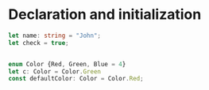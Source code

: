 # Declaration and initialization

```typescript
let name: string = "John";
let check = true;


enum Color {Red, Green, Blue = 4}
let c: Color = Color.Green
const defaultColor: Color = Color.Red;

```
